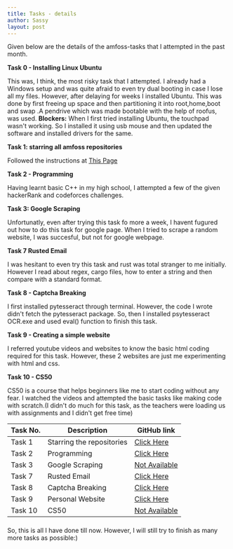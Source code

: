 ```yaml
---
title: Tasks - details
author: Sassy
layout: post
---
```


Given below are the details of the amfoss-tasks that I attempted in the past month. 

<b>Task 0 - Installing Linux Ubuntu</b>

This was, I think, the most risky task that I attempted. I already had a Windows setup and was quite afraid to even try dual booting in case I lose all my files. However, after delaying for weeks I installed Ubuntu. This was done by first freeing up space and then partitioning it into root,home,boot and swap .A pendrive which was made bootable with the help of roofus, was used.
<b>Blockers:</b>  When I first tried installing Ubuntu, the touchpad wasn't working. So I installed it using usb mouse and then updated the software and installed drivers for the same.

<b>Task 1: starring all amfoss repositories</b><br>

Followed the instructions at  <a href="https://github.com/amfoss/star-me">This Page</a>


<b>Task 2 - Programming </b><br>

Having learnt basic C++ in my high school, I attempted a few of the given hackerRank and codeforces challenges.
<span class="image right"><img src="{{ 'assets/images/pic04.jpg' | relative_url }}" alt="" /></span>



<b>Task 3: Google Scraping</b><br>

Unfortunatly, even after trying this task fo more a week, I havent fugured out how to do this task for google page. When I tried to scrape a random website, I was succesful, but not for google webpage.

<b>Task 7 Rusted Email</b><br>

I was hesitant to even try this task and rust was total stranger to me initially. However I read about regex, cargo files, how to enter 
a string and then compare with a standard format.

<b>Task 8 - Captcha Breaking </b>

I first installed pytesseract through terminal. However, the code I wrote didn't fetch the pytesseract package. So, then I installed psytesseract OCR.exe and used eval() function to finish this task. 

<b>Task 9 - Creating a simple website</b>

I referred youtube videos and websites to know the basic html coding required for this task. However, these 2 websites are just me experimenting with html and css.

<b>Task 10 - CS50</b>

CS50 is a course that helps beginners like me to start coding without any fear. I watched the videos and attempted the basic tasks like making code with scratch.(I didn't do much for this task, as the teachers were loading us with assignments and I didn't get free time)

<div class="table-wrapper">
  <table>
    <thead>
      <tr>
        <th>Task No.</th>
        <th>Description</th>
        <th>GitHub link</th>
      </tr>
    </thead>
    <tbody>
      <tr>
        <td>Task 1</td>
        <td>Starring the repositories</td>
        <td><a href="https://github.com/sash2501/amfoss-tasks/tree/master/task%201">Click Here</a></td>
      </tr>
      <tr>
        <td>Task 2</td>
        <td>Programming</td>
        <td><a href="https://github.com/sash2501/amfoss-tasks/tree/master/task-2">Click Here</a></td>
      </tr>
      <tr>
        <td>Task 3</td>
        <td> Google Scraping</td>
        <td><a href="#">Not Available</a></td>
      </tr>
      <tr>
        <td>Task 7</td>
        <td>Rusted Email</td>
        <td><a href="https://github.com/sash2501/amfoss-tasks/tree/master/task%207">Click Here</a></td>
      </tr>
      <tr>
        <td>Task 8</td>
        <td>Captcha Breaking</td>
        <td><a href="https://github.com/sash2501/amfoss-tasks/tree/master/task-8">Click Here</a></td>
      </tr>
      <tr>
        <td>Task 9</td>
        <td>Personal Website</td>
        <td><a href="#">Click Here</a></td>
      </tr>
      <tr>
        <td>Task 10</td>
        <td>CS50</td>
        <td><a href="#">Not Available</a></td>
      </tr>
    </tbody>
    <tfoot>
      <tr>
        <td colspan="2"></td>
        <td></td>
      </tr>
    </tfoot>
  </table>
</div>

So, this is all I have done till now. However, I will still try to finish as many more tasks as possible:)



